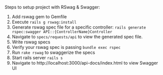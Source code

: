 Steps to setup project with RSwag & Swagger:
1. Add rswag gem to Gemfile
2. Execute `rails g rswag:install`
3. Generate rswag spec file for a specific controller: `rails generate rspec:swagger API::{ControllerName}Controller`
4. Navigate to `specs/requests/api` to view the generated spec file.
5. Write rswag specs
6. Verify your rswag spec is passing `bundle exec rspec`
7. Run `rake rswag` to swaggerize the specs
8. Start rails server `rails s`
9. Navigate to http://localhost:3000/api-docs/index.html to view Swagger UI

